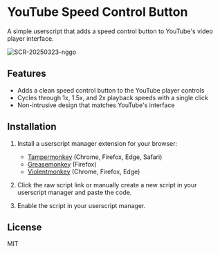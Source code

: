 # YouTube Speed Control Button

A simple userscript that adds a speed control button to YouTube's video player interface.

![SCR-20250323-nggo](https://github.com/user-attachments/assets/3b2dcd0c-a0e4-4a7f-baf7-33ac64cf95c4)

## Features

- Adds a clean speed control button to the YouTube player controls
- Cycles through 1x, 1.5x, and 2x playback speeds with a single click
- Non-intrusive design that matches YouTube's interface

## Installation

1. Install a userscript manager extension for your browser:
   - [Tampermonkey](https://www.tampermonkey.net/) (Chrome, Firefox, Edge, Safari)
   - [Greasemonkey](https://addons.mozilla.org/en-US/firefox/addon/greasemonkey/) (Firefox)
   - [Violentmonkey](https://violentmonkey.github.io/) (Chrome, Firefox, Edge)

2. Click the raw script link or manually create a new script in your userscript manager and paste the code.

3. Enable the script in your userscript manager.


## License

MIT
